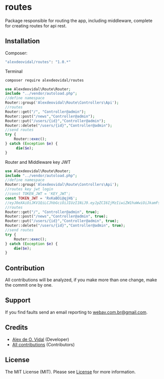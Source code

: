 # routes
Package responsible for routing the app, including middleware, complete for creating routes for api rest.

## Installation

Composer:

```bash
"alexdeovidal/routes": "1.0.*"
```

Terminal

```bash
composer require alexdeovidal/routes
```

```php
use Alexdeovidal\Route\Router;
include "../vendor/autoload.php";
//define namespace
Router::group('Alexdeovidal\Route\Controllers\Api');
//routes
Router::get("/", "Controller@admin");
Router::post("/news","Controller@admin");
Router::put("/users/{id}","Controller@admin");
Router::delete("/users/{id}","Controller@admin");
//send routes
try {
    Router::exec();
} catch (Exception $e) {
     die($e);
}
```

Router and Middleware key JWT 

```php
use Alexdeovidal\Route\Router;
include "../vendor/autoload.php";
//define namespace
Router::group('Alexdeovidal\Route\Controllers\Api');
//routes key jwt login
//const TOKEN_JWT = 'KEY_JWT';
const TOKEN_JWT = 'RxKaBOi@qjH$';
//eyJ0eXAiOiJKV1QiLCJhbGciOiJIUzI1NiJ9.eyJpZCI6IjMzIiwiZW1haWwiOiJkamFsZXh2aWRhbEBob3RtYWlsLmNvbSJ9.3sINBq4M6u2Rx7bKcSp9jzyIWkfis6M3xmJt5A5yAOQ=
//routes
Router::get("/", "Controller@admin", true);
Router::post("/news","Controller@admin", true);
Router::put("/users/{id}","Controller@admin", true);
Router::delete("/users/{id}","Controller@admin", true);
//send routes
try {
    Router::exec();
} catch (Exception $e) {
    die($e);
}
```

## Contribution

All contributions will be analyzed, if you make more than one change, make the commit one by one.

## Support


If you find faults send an email reporting to webav.com.br@gmail.com.

## Credits

- [Alex de O. Vidal](https://github.com/alexdeovidal) (Developer)
- [All contributions](https://github.com/alexdeovidal/routes/contributors) (Contributors)

## License

The MIT License (MIT). Please see [License](https://github.com/alexdeovidal/routes/LICENSE) for more information.
